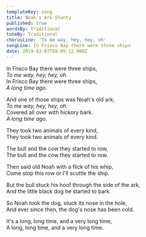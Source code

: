 ```yaml
---
templateKey: song
title: Noah's Ark Shanty
published: true
wordsBy: Traditional
tuneBy: Traditional
chorusLine: 'To me way, hey, hey, oh'
songLine: In Frisco Bay there were three ships
date: 2019-03-07T08:05:12.000Z
---
```

In Frisco Bay there were three ships,\
_To me way, hey, hey, oh._\
In Frisco Bay there were three ships,\
_A long time ago._

And one of those ships was Noah's old ark,\
_To me way, hey, hey, oh._\
Covered all over with hickory bark.\
_A long time ago._

They took two animals of every kind,\
They took two animals of every kind.

The bull and the cow they started to row,\
The bull and the cow they started to row.

Then said old Noah with a flick of his whip,\
Come stop this row or I'll scuttle the ship.

But the bull stuck his hoof through the side of the ark,\
And the little black dog he started to bark.

So Noah took the dog, stuck its nose in the hole,\
And ever since then, the dog's nose has been cold.

It's a long, long time, and a very long time,\
A long, long time, and a very long time.
